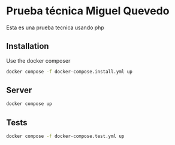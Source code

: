 # Prueba técnica Miguel Quevedo

Esta es una prueba tecnica usando php
## Installation

Use the docker composer

```bash
docker compose -f docker-compose.install.yml up
```

## Server

```bash
docker compose up
```

## Tests

```bash
docker compose -f docker-compose.test.yml up
```
